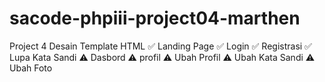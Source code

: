 # sacode-phpiii-project04-marthen
Project 4 Desain Template HTML
	✅ Landing Page
	✅ Login
	✅ Registrasi
	✅ Lupa Kata Sandi
	⚠ Dasbord
	⚠ profil
	⚠ Ubah Profil
	⚠ Ubah Kata Sandi
	⚠ Ubah Foto

